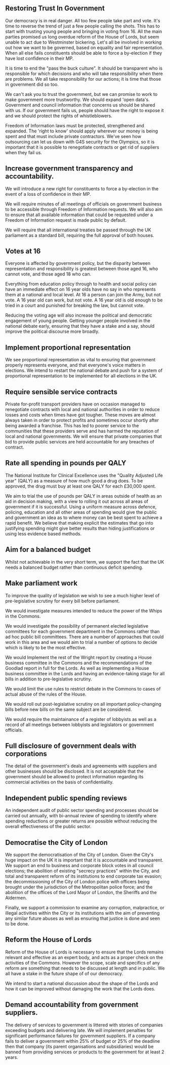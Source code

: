 Restoring Trust In Government
-----------------------------

Our democracy is in real danger. All too few people take part and vote. It's time to reverse the trend of just a few people calling the shots. This has to start with trusting young people and bringing in voting from 16. All the main parties promised us long overdue reform of the House of Lords, but seem unable to act due to Westminster bickering. Let's all be involved in working out how we want to be governed, based on equality and fair representation. When all else fails constituents should be able to force a by-election if they have lost confidence in their MP.

It is time to end the "pass the buck culture". It should be transparent who is responsible for which decisions and who will take responsibility when there are problems. We all take responsibility for our actions; it is time that those in government did so too.

We can't ask you to trust the government, but we can promise to work to make government more trustworthy. We should expand 'open data's. Government and council information that concerns us should be shared with us. If our government fails us, people should have the right to expose it and we should protect the rights of whistleblowers.

Freedom of Information laws must be protected, strengthened and expanded. The 'right to know' should apply wherever our money is being spent and that must include private contractors. We've seen how outsourcing can let us down with G4S security for the Olympics, so it is important that it is possible to renegotiate contracts or get rid of suppliers when they fail us.


Increase government transparency and accountability.
----------------------------------------------------

We will introduce a new right for constituents to force a by-election in the event of a loss of confidence in their MP.

We will require minutes of all meetings of officials on government business to be accessible through Freedom of Information requests. We will also aim to ensure that all available information that could be requested under a Freedom of Information request is made public by default.

We will require that all international treaties be passed through the UK parliament as a standard bill, requiring the full approval of both houses.


Votes at 16
-----------

Everyone is affected by government policy, but the disparity between representation and responsibility is greatest between those aged 16, who cannot vote, and those aged 18 who can.

Everything from education policy through to health and social policy can have an immediate effect on 16 year olds have no say in who represents them at a national and local level. At 16 a person can join the Army, but not vote. A 16 year old can work, but not vote. A 16 year old is old enough to be tried in a court and punished for breaking the law, but cannot vote.

Reducing the voting age will also increase the political and democratic engagement of young people. Getting younger people involved in the national debate early, ensuring that they have a stake and a say, should improve the political discourse more broadly.


Implement proportional representation
-------------------------------------

We see proportional representation as vital to ensuring that government properly represents everyone, and that everyone's voice matters in elections.  We intend to restart the national debate and push for a system of proportional representation to be implemented for all elections in the UK.


Require sensible service contracts
----------------------------------

Private for-profit transport providers have on occasion managed to renegotiate contracts with local and national authorities in order to reduce losses and costs when times have got tougher. These moves are almost always taken in order to protect profits and sometimes occur shortly after being awarded a franchise.  This has led to poorer service to the communities that these providers serve and has harmed the reputation of local and national governments.  We will ensure that private companies that bid to provide public services are held accountable for any breaches of contract.


Rate all spending in pounds per QALY
------------------------------------

The National Institute for Clinical Excellence uses the "Quality Adjusted Life year" (QALY) as a measure of how much good a drug does. To be approved, the drug must buy at least one QALY for each £30,000 spent.

We aim to trial the use of pounds per QALY in areas outside of health as an aid in decision making, with a view to rolling it out across all areas of government if it is successful.  Using a uniform measure across defence, policing,  education and all other areas of spending would give the public and government an idea as to where money can be best spent to achieve a rapid benefit. We believe that making explicit the estimates that go into justifying spending might give better results than hiding justifications or using less evidence based methods.


Aim for a balanced budget
-------------------------

Whilst not achievable in the very short term, we support the fact that the UK needs a balanced budget rather than continuous deficit spending.


Make parliament work
--------------------

To improve the quality of legislation we wish to see a much higher level of pre-legislative scrutiny for every bill before parliament.

We would investigate measures intended to reduce the power of the Whips in the Commons.

We would investigate the possibility of permanent elected legislative committees for each government department in the Commons rather than ad hoc public bill committees.  There are a number of approaches that could work in this area and we would aim to trial a number of options to decide which is likely to be the most effective.

We would Implement the rest of the Wright report by creating a House business committee in the Commons and the recommendations of the Goodlad report in full for the Lords.  As well as implementing a House business committee in the Lords and having an evidence-taking stage for all bills in addition to pre-legislative scrutiny.

We would limit the use rules to restrict debate in the Commons to cases of actual abuse of the rules of the House.

We would roll out post-legislative scrutiny on all important policy-changing bills before new bills on the same subject are be considered.

We would require the maintainance of a register of lobbyists as well as a record of all meetings between lobbyists and legislators or government officials.


Full disclosure of government deals with corporations
-----------------------------------------------------

The detail of the government's deals and agreements with suppliers and other businesses should be disclosed. It is not acceptable that the government should be allowed to protect information regarding its commercial activities on the basis of confidentiality.


Independent public spending reviews
-----------------------------------

An independent audit of public sector spending and processes should be carried out annually, with bi-annual review of spending to identify where spending reductions or greater returns are possible without reducing the overall effectiveness of the public sector.


Democratise the City of London
------------------------------

We support the democratisation of the City of London. Given the City's huge impact on the UK it is important that it is accountable and transparent. We support an end to business and corporate block votes in all council elections; the abolition of existing "secrecy practices" within the City, and total and transparent reform of its institutions to end corporate tax evasion; the decommissioning of the City of London police with officers being brought under the jurisdiction of the Metropolitan police force; and the abolition of the offices of the Lord Mayor of London, the Sheriffs and the Aldermen.

Finally, we support a commission to examine any corruption, malpractice, or illegal activities within the City or its institutions with the aim of preventing any similar future abuses as well as ensuring that justice is done and seen to be done.


Reform the House of Lords
-------------------------

Reform of the House of Lords is necessary to ensure that the Lords remains relevant and effective as an expert body, and acts as a proper check on the activities of the Commons.  However the scope, scale and specifics of any reform are something that needs to be discussed at length and in public.  We all have a stake in the future shape of of our democracy.

We intend to start a national discussion about the shape of the Lords and how it can be improved without damaging the work that the Lords does.


Demand accountability from government suppliers.
------------------------------------------------

The delivery of services to government is littered with stories of companies exceeding budgets and delivering late.  We will implement penalties for significant performance failures for government suppliers.  If a company fails to deliver a government within 25% of budget or 25% of the deadline then that company (its parent organisations and subsidiaries) would be banned from providing services or products to the government for at least 2 years.

